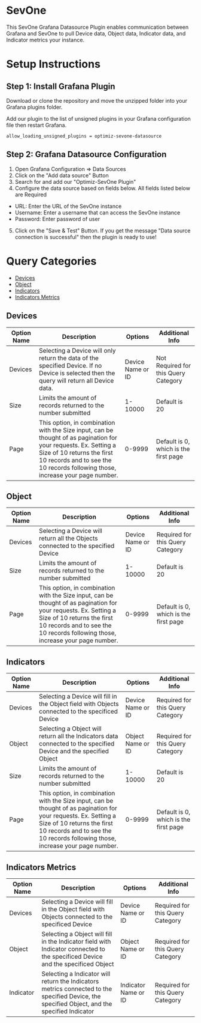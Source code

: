 # SevOne

This SevOne Grafana Datasource Plugin enables communication between Grafana and SevOne to pull Device data, Object data, Indicator data, and Indicator metrics your instance.

# Setup Instructions

## Step 1: Install Grafana Plugin

Download or clone the repository and move the unzipped folder into your Grafana plugins folder.

Add our plugin to the list of unsigned plugins in your Grafana configuration file then restart Grafana.
```
allow_loading_unsigned_plugins = optimiz-sevone-datasource
```

## Step 2: Grafana Datasource Configuration

1. Open Grafana Configuration => Data Sources
2. Click on the "Add data source" Button
3. Search for and add our "Optimiz-SevOne Plugin"
4. Configure the data source based on fields below. All fields listed below are Required

- URL: Enter the URL of the SevOne instance
- Username: Enter a username that can access the SevOne instance
- Password: Enter password of user

5. Click on the "Save & Test" Button. If you get the message "Data source connection is successful" then the plugin is ready to use!

# Query Categories

- [Devices](#devices)
- [Object](#object)
- [Indicators](#indicators)
- [Indicators Metrics](#indicators-metric)

## Devices
| Option Name | Description | Options | Additional Info |
| ----------- | ----------- | ------- | --------------- |
| Devices | Selecting a Device will only return the data of the specified Device. If no Device is selected then the query will return all Device data. | Device Name or ID | Not Required for this Query Category |
| Size | Limits the amount of records returned to the number submitted | 1-10000 | Default is 20 |
| Page | This option, in combination with the Size input, can be thought of as pagination for your requests. Ex. Setting a Size of 10 returns the first 10 records and to see the 10 records following those, increase your page number. | 0-9999 | Default is 0, which is the first page |

## Object
| Option Name | Description | Options | Additional Info |
| ----------- | ----------- | ------- | --------------- |
| Devices | Selecting a Device will return all the Objects connected to the specified Device | Device Name or ID | Required for this Query Category |
| Size | Limits the amount of records returned to the number submitted | 1-10000 | Default is 20 |
| Page | This option, in combination with the Size input, can be thought of as pagination for your requests. Ex. Setting a Size of 10 returns the first 10 records and to see the 10 records following those, increase your page number. | 0-9999 | Default is 0, which is the first page |

## Indicators
| Option Name | Description | Options | Additional Info |
| ----------- | ----------- | ------- | --------------- |
| Devices | Selecting a Device will fill in the Object field with Objects connected to the specificed Device | Device Name or ID | Required for this Query Category |
| Object | Selecting a Object will return all the Indicators data connected to the specified Device and the specified Object | Object Name or ID | Required for this Query Category |
| Size | Limits the amount of records returned to the number submitted | 1-10000 | Default is 20 |
| Page | This option, in combination with the Size input, can be thought of as pagination for your requests. Ex. Setting a Size of 10 returns the first 10 records and to see the 10 records following those, increase your page number. | 0-9999 | Default is 0, which is the first page |

## Indicators Metrics
| Option Name | Description | Options | Additional Info |
| ----------- | ----------- | ------- | --------------- |
| Devices | Selecting a Device will fill in the Object field with Objects connected to the specificed Device | Device Name or ID | Required for this Query Category |
| Object | Selecting a Object will fill in the Indicator field with Indicator connected to the specificed Device and the specificed Object| Object Name or ID | Required for this Query Category |
| Indicator | Selecting a Indicator will return the Indicators metrics connected to the specified Device, the specified Object, and the specified Indicator | Indicator Name or ID | Required for this Query Category |